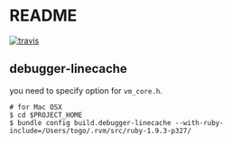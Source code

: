 # README

[![travis](https://travis-ci.org/terut/shitta.svg?branch=master)](https://travis-ci.org/terut/shitta)

## debugger-linecache

you need to specify option for `vm_core.h`.

```
# for Mac OSX
$ cd $PROJECT_HOME
$ bundle config build.debugger-linecache --with-ruby-include=/Users/togo/.rvm/src/ruby-1.9.3-p327/
```
